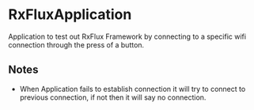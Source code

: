 # RxFluxApplication

Application to test out RxFlux Framework by connecting to a specific wifi connection through the press of a button.

## Notes

* When Application fails to establish connection it will try to connect to previous connection, if not then it will say no connection.
